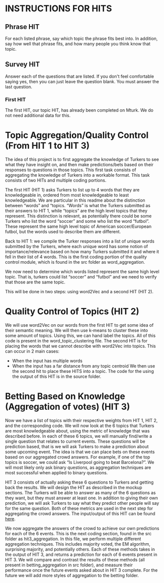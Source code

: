 # INSTRUCTIONS FOR HITS
## Phrase HIT
For each listed phrase, say which topic the phrase fits best into. In addition, say how well that phrase fits, and how many people you think know that topic.

## Survey HIT
Answer each of the questions that are listed. If you don't feel comfortable saying yes, then you can just leave the question blank. 
You must answer the last question.

### First HIT
The first HIT, our topic HIT, has already been completed on Mturk. We do not need additional data for this.

# Topic Aggregation/Quality Control (From HIT 1 to HIT 3)
The idea of this project is to first aggregate the knowledge of Turkers to see what they have insight on, and then make predictions/bets based on their responses to questions in those topics. This first task consists of aggregating the knowledge of Turkers into a workable format. This task consists of two HITs and multiple coding portions. 

The first HIT (HIT 1) asks Turkers to list up to 4 words that they are knowledgeable in, ordered from most knowledgeable to least knowledgeable. We are particular in this readme about the distinction between “words” and “topics. “Words” is what the Turkers submitted as their answers to HIT 1, while “topics” are the high level topics that they represent. This distinction is relevant, as potentially there could be some Turkers who list the word “soccer” and some who list the word “futbol”. These represent the same high level topic of American soccer/European futbol, but the words used to describe them are different. 

Back to HIT 1: we compile the Turker responses into a list of unique words submitted by the Turkers, where each unique word has some notion of importance/relevance based on how many Turkers submitted it and where it fell in their list of 4 words. This is the first coding portion of the quality control module, which is found in the src folder as word_aggregation.

We now need to determine which words listed represent the same high level topic. That is, turkers could list “soccer” and “futbol” and we need to verify that those are the same topic. 

This will be done in two steps: using word2Vec and a second HIT (HIT 2). 

# Quality Control of Topics (HIT 2)
We will use word2Vec on our words from the first HIT to get some idea of their semantic meaning. We will then use k-means to cluster these into some amount of topics. Using this, we can hand label the topics. All of this code is present in the word_topic_clustering file. The second HIT is for placing the words that we cannot describe with word2Vec into topics. This can occur in 2 main cases:
  - When the input has multiple words
  - When the input has a far distance from any topic centroid
We then use the second hit to place these HITS into a topic. The code for the using the output of this HIT is in the source folder.

# Betting Based on Knowledge (Aggregation of votes) (HIT 3)

Now we have a list of topics with their respective weights from HIT 1, HIT 2, and the corresponding code. We will now look at the 6 topics that Turkers are most knowledgeable about, using the metric of knowledge that was described before. In each of these 6 topics, we will manually find/write a single question that relates to current events. These questions will be prediction based, that is we will ask Turkers to make a prediction about some upcoming event. The idea is that we can place bets on these events based on our aggregated crowd answers. For example, if one of the top topics is soccer, we could ask “Is Liverpool going to beat Barcelona?”. We will most likely only ask binary questions, as aggregation techniques are most successful when applied to binary questions.

HIT 3 consists of actually asking these 6 questions to Turkers and getting back the results. We will design the HIT as described in the mockup sections. The Turkers will be able to answer as many of the 6 questions as they want, but they must answer at least one. In addition to giving their own prediction, we will ask Turkers to say what they predict other people will say for the same question. Both of these metrics are used in the next step for aggregating the crowd answers. The input/output of this HIT can be found [here](https://github.com/niharpatil/nets213final/tree/master/data).

We now aggregate the answers of the crowd to achieve our own predictions for each of the 6 events. This is the next coding section, found in the src folder as hit3_aggregation. In this file, we perform multiple different aggregation techniques. This includes majority voted, the EM algorithm, surprising majority, and potentially others. Each of these methods takes in the output of HIT 3, and returns a prediction for each of 6 events present in HIT 3. We will compare and contrast the results of these methods (all present in betting_aggregation in src folder), and measure their performance once the future events asked about in HIT 3 complete. For the future we will add more styles of aggregation to the betting folder.
